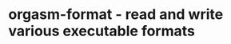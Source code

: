 orgasm-format - read and write various executable formats
=========================================================
